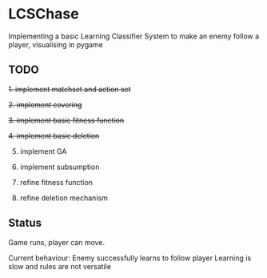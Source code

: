 # LCSChase
Implementing a basic Learning Classifier System to make an enemy follow a player, visualising in pygame

## TODO
~~1. implement matchset and action set~~

~~2. implement covering~~

~~3. implement basic fitness function~~

~~4. implement basic deletion~~

5. implement GA

6. implement subsumption

7. refine fitness function

8. refine deletion mechanism


## Status
Game runs, player can move.

Current behaviour:  Enemy successfully learns to follow player
                    Learning is slow and rules are not versatile

